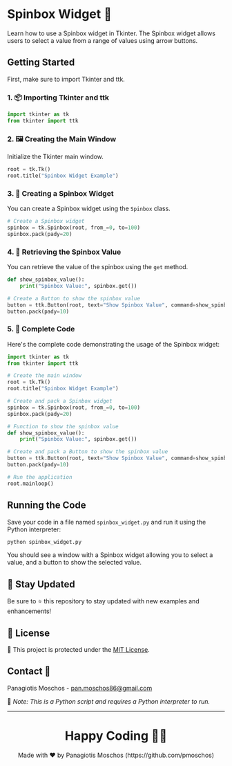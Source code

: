 # Spinbox Widget 🔢

Learn how to use a Spinbox widget in Tkinter. The Spinbox widget allows users to select a value from a range of values using arrow buttons.

## Getting Started

First, make sure to import Tkinter and ttk.

### 1. 📦 **Importing Tkinter and ttk**

```python
import tkinter as tk
from tkinter import ttk
```

### 2. 🖼️ **Creating the Main Window**

Initialize the Tkinter main window.

```python
root = tk.Tk()
root.title("Spinbox Widget Example")
```

### 3. 🔢 **Creating a Spinbox Widget**

You can create a Spinbox widget using the `Spinbox` class.

```python
# Create a Spinbox widget
spinbox = tk.Spinbox(root, from_=0, to=100)
spinbox.pack(pady=20)
```

### 4. 🔄 **Retrieving the Spinbox Value**

You can retrieve the value of the spinbox using the `get` method.

```python
def show_spinbox_value():
    print("Spinbox Value:", spinbox.get())

# Create a Button to show the spinbox value
button = ttk.Button(root, text="Show Spinbox Value", command=show_spinbox_value)
button.pack(pady=10)
```

### 5. 📑 **Complete Code**

Here's the complete code demonstrating the usage of the Spinbox widget:

```python
import tkinter as tk
from tkinter import ttk

# Create the main window
root = tk.Tk()
root.title("Spinbox Widget Example")

# Create and pack a Spinbox widget
spinbox = tk.Spinbox(root, from_=0, to=100)
spinbox.pack(pady=20)

# Function to show the spinbox value
def show_spinbox_value():
    print("Spinbox Value:", spinbox.get())

# Create and pack a Button to show the spinbox value
button = ttk.Button(root, text="Show Spinbox Value", command=show_spinbox_value)
button.pack(pady=10)

# Run the application
root.mainloop()
```

## Running the Code

Save your code in a file named `spinbox_widget.py` and run it using the Python interpreter:

```sh
python spinbox_widget.py
```

You should see a window with a Spinbox widget allowing you to select a value, and a button to show the selected value.

## 📢 Stay Updated

Be sure to ⭐ this repository to stay updated with new examples and enhancements!

## 📄 License

🔐 This project is protected under the [MIT License](https://mit-license.org/).

## Contact 📧

Panagiotis Moschos - pan.moschos86@gmail.com

🔗 *Note: This is a Python script and requires a Python interpreter to run.*

---

<h1 align=center>Happy Coding 👨‍💻 </h1>

<p align="center">
  Made with ❤️ by Panagiotis Moschos (https://github.com/pmoschos)
</p>
